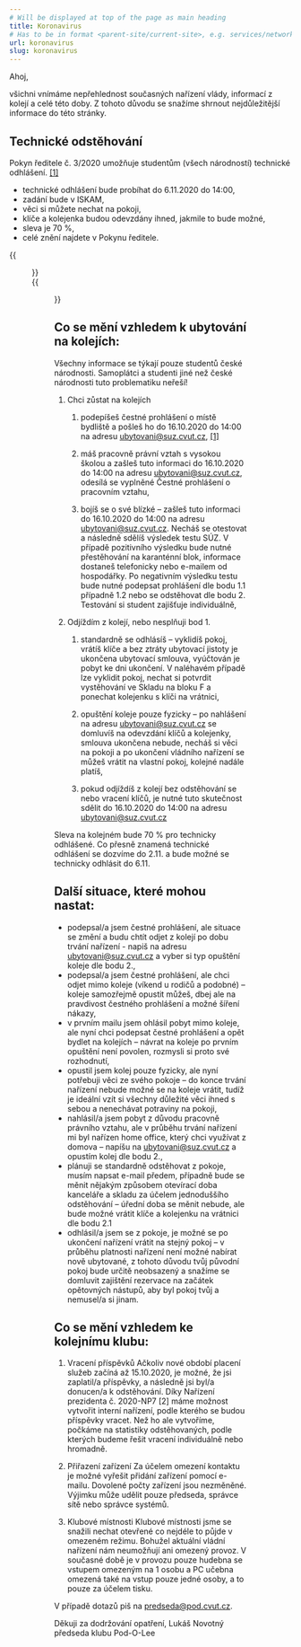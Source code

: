 ```yaml
---
# Will be displayed at top of the page as main heading
title: Koronavirus
# Has to be in format <parent-site/current-site>, e.g. services/network (notice missing slash at the beginning)
url: koronavirus
slug: koronavirus
---
```


Ahoj,

všichni vnímáme nepřehlednost současných nařízení vlády, informací z kolejí a celé této doby. Z tohoto důvodu se snažíme shrnout nejdůležitější informace do této stránky.

## Technické odstěhování

Pokyn ředitele č. 3/2020 umožňuje studentům (všech národností) technické odhlášení. [[1]](https://www.suz.cvut.cz/files/pokyn_3-2020.pdf)

- technické odhlášení bude probíhat do 6.11.2020 do 14:00,
- zadání bude v ISKAM,
- věci si můžete nechat na pokoji,
- klíče a kolejenka budou odevzdány ihned, jakmile to bude možné,
- sleva je 70 %,
- celé znění najdete v Pokynu ředitele.

{{<figure src="/covid/covid-step1.png" alt="ISKAM step 1">}}
\
{{<figure src="/covid/covid-step2.png" alt="ISKAM step 2">}}

## Co se mění vzhledem k ubytování na kolejích:

Všechny informace se týkají pouze studentů české národnosti. Samoplátci a studenti jiné než české národnosti tuto problematiku neřeší!

1. Chci zůstat na kolejích

   1. podepíšeš čestné prohlášení o místě bydliště a pošleš ho do 16.10.2020 do 14:00 na adresu ubytovani@suz.cvut.cz, [[1]](https://www.suz.cvut.cz/files/pokyn_3-2020.pdf)

   2. máš pracovně právní vztah s vysokou školou a zašleš tuto informaci do 16.10.2020 do 14:00 na adresu ubytovani@suz.cvut.cz, odesílá se vyplněné Čestné prohlášení o pracovním vztahu,

   3. bojíš se o své blízké – zašleš tuto informaci do 16.10.2020 do 14:00 na adresu ubytovani@suz.cvut.cz. Necháš se otestovat a následně sdělíš výsledek testu SÚZ. V případě pozitivního výsledku bude nutné přestěhování na karanténní blok, informace dostaneš telefonicky nebo e-mailem od hospodářky. Po negativním výsledku testu bude nutné podepsat prohlášení dle bodu 1.1 případně 1.2 nebo se odstěhovat dle bodu 2. Testování si student zajišťuje individuálně,

2. Odjíždím z kolejí, nebo nesplňuji bod 1.

   1. standardně se odhlásíš – vyklidíš pokoj, vrátíš klíče a bez ztráty ubytovací jistoty je ukončena ubytovací smlouva, vyúčtován je pobyt ke dni ukončení. V naléhavém případě lze vyklidit pokoj, nechat si potvrdit vystěhování ve Skladu na bloku F a ponechat kolejenku s klíči na vrátnici,

   2. opuštění koleje pouze fyzicky – po nahlášení na adresu ubytovani@suz.cvut.cz se domluvíš na odevzdání klíčů a kolejenky, smlouva ukončena nebude, necháš si věci na pokoji a po ukončení vládního nařízení se můžeš vrátit na vlastní pokoj, kolejné nadále platíš,

   3. pokud odjíždíš z kolejí bez odstěhování se nebo vracení klíčů, je nutné tuto skutečnost sdělit do 16.10.2020 do 14:00 na adresu ubytovani@suz.cvut.cz

Sleva na kolejném bude 70 % pro technicky odhlášené. Co přesně znamená technické odhlášení se dozvíme do 2.11. a bude možné se technicky odhlásit do 6.11.

## Další situace, které mohou nastat:

- podepsal/a jsem čestné prohlášení, ale situace se změní a budu chtít odjet z kolejí po dobu trvání nařízení - napiš na adresu ubytovani@suz.cvut.cz a vyber si typ opuštění koleje dle bodu 2.,
- podepsal/a jsem čestné prohlášení, ale chci odjet mimo koleje (víkend u rodičů a podobné) – koleje samozřejmě opustit můžeš, dbej ale na pravdivost čestného prohlášení a možné šíření nákazy,
- v prvním mailu jsem ohlásil pobyt mimo koleje, ale nyní chci podepsat čestné prohlášení a opět bydlet na kolejích – návrat na koleje po prvním opuštění není povolen, rozmysli si proto své rozhodnutí,
- opustil jsem kolej pouze fyzicky, ale nyní potřebuji věci ze svého pokoje – do konce trvání nařízení nebude možné se na koleje vrátit, tudíž je ideální vzít si všechny důležité věci ihned s sebou a nenechávat potraviny na pokoji,
- nahlásil/a jsem pobyt z důvodu pracovně právního vztahu, ale v průběhu trvání nařízení mi byl nařízen home office, který chci využívat z domova – napíšu na ubytovani@suz.cvut.cz a opustím kolej dle bodu 2.,
- plánuji se standardně odstěhovat z pokoje, musím napsat e-mail předem, případně bude se měnit nějakým způsobem otevírací doba kanceláře a skladu za účelem jednoduššího odstěhování – úřední doba se měnit nebude, ale bude možné vrátit klíče a kolejenku na vrátnici dle bodu 2.1
- odhlásil/a jsem se z pokoje, je možné se po ukončení nařízení vrátit na stejný pokoj – v průběhu platnosti nařízení není možné nabírat nově ubytované, z tohoto důvodu tvůj původní pokoj bude určitě neobsazený a snažíme se domluvit zajištění rezervace na začátek opětovných nástupů, aby byl pokoj tvůj a nemusel/a si jinam.

## Co se mění vzhledem ke kolejnímu klubu:

1. Vracení příspěvků
   Ačkoliv nové období placení služeb začíná až 15.10.2020, je možné, že jsi zaplatil/a příspěvky, a následně jsi byl/a donucen/a k odstěhování. Díky Nařízení prezidenta č. 2020-NP7 [2] máme možnost vytvořit interní nařízení, podle kterého se budou příspěvky vracet. Než ho ale vytvoříme, počkáme na statistiky odstěhovaných, podle kterých budeme řešit vracení individuálně nebo hromadně.

2. Přiřazení zařízení
   Za účelem omezení kontaktu je možné vyřešit přidání zařízení pomocí e-mailu. Dovolené počty zařízení jsou nezměněné. Výjimku může udělit pouze předseda, správce sítě nebo správce systémů.

3. Klubové místnosti
   Klubové místnosti jsme se snažili nechat otevřené co nejdéle to půjde v omezeném režimu. Bohužel aktuální vládní nařízení nám neumožňují ani omezený provoz. V současné době je v provozu pouze hudebna se vstupem omezeným na 1 osobu a PC učebna omezená také na vstup pouze jedné osoby, a to pouze za účelem tisku.

V případě dotazů piš na <predseda@pod.cvut.cz>.

Děkuji za dodržování opatření,
Lukáš Novotný
předseda klubu Pod-O-Lee
